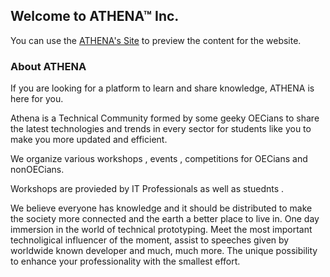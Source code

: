 ## Welcome to ATHENA™ Inc.

You can use the [ATHENA's Site](http://aathena.ml) to preview the content for the website.

### About ATHENA
If you are looking for a platform to learn and share knowledge, ATHENA is here for you.

Athena is a Technical Community formed by some geeky OECians to share the latest technologies and trends in every sector for students like you to make you more updated and efficient.

We organize various workshops , events , competitions for OECians and nonOECians.

Workshops are provieded by IT Professionals as well as stuednts .

We believe everyone has knowledge and it should be distributed to make the society more connected and the earth a better place to live in. One day immersion in the world of technical prototyping. Meet the most important technoligical influencer of the moment, assist to speeches given by worldwide known developer and much, much more. The unique possibility to enhance your professionality with the smallest effort.
